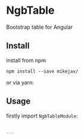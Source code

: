 # NgbTable

Bootstrap table for Angular

## Install
install from npm

```shell
npm install --save mikejav/

```
or via yarn:

## Usage

firstly import `NgbTableModule`:
```typescript

...

```
